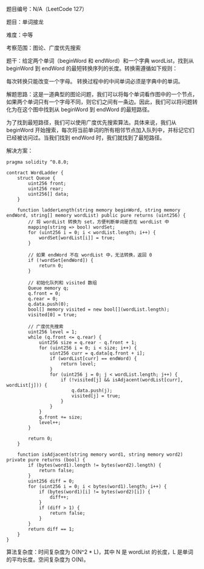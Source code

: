 题目编号：N/A（LeetCode 127）

题目：单词接龙

难度：中等

考察范围：图论、广度优先搜索

题干：给定两个单词（beginWord 和 endWord）和一个字典 wordList，找到从 beginWord 到 endWord 的最短转换序列的长度。转换需遵循如下规则：

每次转换只能改变一个字母。
转换过程中的中间单词必须是字典中的单词。

解题思路：这是一道典型的图论问题，我们可以将每个单词看作图中的一个节点，如果两个单词只有一个字母不同，则它们之间有一条边。因此，我们可以将问题转化为在这个图中找到从 beginWord 到 endWord 的最短路径。

为了找到最短路径，我们可以使用广度优先搜索算法。具体来说，我们从 beginWord 开始搜索，每次将当前单词的所有相邻节点加入队列中，并标记它们已经被访问过。当我们找到 endWord 时，我们就找到了最短路径。

解决方案：

```solidity
pragma solidity ^0.8.0;

contract WordLadder {
    struct Queue {
        uint256 front;
        uint256 rear;
        uint256[] data;
    }

    function ladderLength(string memory beginWord, string memory endWord, string[] memory wordList) public pure returns (uint256) {
        // 将 wordList 转换为 set，方便判断单词是否在 wordList 中
        mapping(string => bool) wordSet;
        for (uint256 i = 0; i < wordList.length; i++) {
            wordSet[wordList[i]] = true;
        }

        // 如果 endWord 不在 wordList 中，无法转换，返回 0
        if (!wordSet[endWord]) {
            return 0;
        }

        // 初始化队列和 visited 数组
        Queue memory q;
        q.front = 0;
        q.rear = 0;
        q.data.push(0);
        bool[] memory visited = new bool[](wordList.length);
        visited[0] = true;

        // 广度优先搜索
        uint256 level = 1;
        while (q.front <= q.rear) {
            uint256 size = q.rear - q.front + 1;
            for (uint256 i = 0; i < size; i++) {
                uint256 curr = q.data[q.front + i];
                if (wordList[curr] == endWord) {
                    return level;
                }
                for (uint256 j = 0; j < wordList.length; j++) {
                    if (!visited[j] && isAdjacent(wordList[curr], wordList[j])) {
                        q.data.push(j);
                        visited[j] = true;
                    }
                }
            }
            q.front += size;
            level++;
        }

        return 0;
    }

    function isAdjacent(string memory word1, string memory word2) private pure returns (bool) {
        if (bytes(word1).length != bytes(word2).length) {
            return false;
        }
        uint256 diff = 0;
        for (uint256 i = 0; i < bytes(word1).length; i++) {
            if (bytes(word1)[i] != bytes(word2)[i]) {
                diff++;
            }
            if (diff > 1) {
                return false;
            }
        }
        return diff == 1;
    }
}
```

算法复杂度：时间复杂度为 O(N^2 * L)，其中 N 是 wordList 的长度，L 是单词的平均长度。空间复杂度为 O(N)。